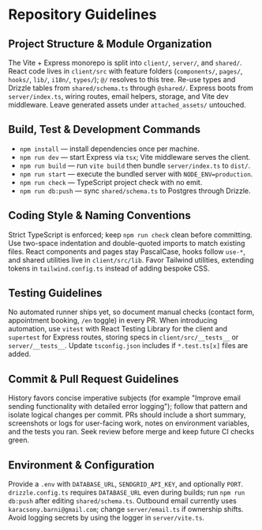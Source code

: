 # Repository Guidelines

## Project Structure & Module Organization
The Vite + Express monorepo is split into `client/`, `server/`, and `shared/`. React code lives in `client/src` with feature folders (`components/`, `pages/`, `hooks/`, `lib/`, `i18n/`, `types/`); `@/` resolves to this tree. Re-use types and Drizzle tables from `shared/schema.ts` through `@shared/`. Express boots from `server/index.ts`, wiring routes, email helpers, storage, and Vite dev middleware. Leave generated assets under `attached_assets/` untouched.

## Build, Test & Development Commands
- `npm install` — install dependencies once per machine.
- `npm run dev` — start Express via `tsx`; Vite middleware serves the client.
- `npm run build` — run `vite build` then bundle `server/index.ts` to `dist/`.
- `npm run start` — execute the bundled server with `NODE_ENV=production`.
- `npm run check` — TypeScript project check with no emit.
- `npm run db:push` — sync `shared/schema.ts` to Postgres through Drizzle.

## Coding Style & Naming Conventions
Strict TypeScript is enforced; keep `npm run check` clean before committing. Use two-space indentation and double-quoted imports to match existing files. React components and pages stay PascalCase, hooks follow `use-*`, and shared utilities live in `client/src/lib`. Favor Tailwind utilities, extending tokens in `tailwind.config.ts` instead of adding bespoke CSS.

## Testing Guidelines
No automated runner ships yet, so document manual checks (contact form, appointment booking, `/en` toggle) in every PR. When introducing automation, use `vitest` with React Testing Library for the client and `supertest` for Express routes, storing specs in `client/src/__tests__` or `server/__tests__`. Update `tsconfig.json` includes if `*.test.ts[x]` files are added.

## Commit & Pull Request Guidelines
History favors concise imperative subjects (for example "Improve email sending functionality with detailed error logging"); follow that pattern and isolate logical changes per commit. PRs should include a short summary, screenshots or logs for user-facing work, notes on environment variables, and the tests you ran. Seek review before merge and keep future CI checks green.

## Environment & Configuration
Provide a `.env` with `DATABASE_URL`, `SENDGRID_API_KEY`, and optionally `PORT`. `drizzle.config.ts` requires `DATABASE_URL` even during builds; run `npm run db:push` after editing `shared/schema.ts`. Outbound email currently uses `karacsony.barni@gmail.com`; change `server/email.ts` if ownership shifts. Avoid logging secrets by using the logger in `server/vite.ts`.

